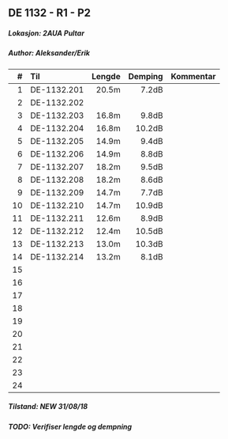 ## DE 1132 - R1 - P2
##### Lokasjon: 2AUA Pultar
##### Author: Aleksander/Erik

|  #  |        Til      |Lengde|Demping|Kommentar|
|----:|:----------------|-----:|------:|:--------|
|    1|DE-1132.201      | 20.5m|  7.2dB|         |
|    2|DE-1132.202      |      |       |         |
|    3|DE-1132.203      | 16.8m|  9.8dB|         |
|    4|DE-1132.204      | 16.8m| 10.2dB|         |
|    5|DE-1132.205      | 14.9m|  9.4dB|         |
|    6|DE-1132.206      | 14.9m|  8.8dB|         |
|    7|DE-1132.207      | 18.2m|  9.5dB|         |
|    8|DE-1132.208      | 18.2m|  8.6dB|         |
|    9|DE-1132.209      | 14.7m|  7.7dB|         |
|   10|DE-1132.210      | 14.7m| 10.9dB|         |
|   11|DE-1132.211      | 12.6m|  8.9dB|         |
|   12|DE-1132.212      | 12.4m| 10.5dB|         |
|   13|DE-1132.213      | 13.0m| 10.3dB|         |
|   14|DE-1132.214      | 13.2m|  8.1dB|         |
|   15|                 |      |       |         |
|   16|                 |      |       |         |
|   17|                 |      |       |         |
|   18|                 |      |       |         |
|   19|                 |      |       |         |
|   20|                 |      |       |         |
|   21|                 |      |       |         |
|   22|                 |      |       |         |
|   23|                 |      |       |         |
|   24|                 |      |       |         |

##### Tilstand: NEW 31/08/18
##### TODO: Verifiser lengde og dempning
